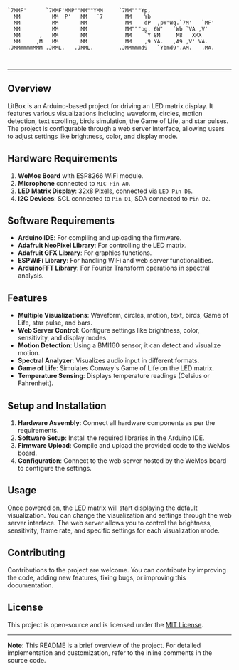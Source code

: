 ```

                                                                 
                                                                 
`7MMF'      `7MMF'MMP""MM""YMM     `7MM"""Yp,                    
  MM          MM  P'   MM   `7       MM    Yb                    
  MM          MM       MM            MM    dP  ,pW"Wq.`7M'   `MF'
  MM          MM       MM            MM"""bg. 6W'   `Wb `VA ,V'  
  MM      ,   MM       MM            MM    `Y 8M     M8   XMX    
  MM     ,M   MM       MM            MM    ,9 YA.   ,A9 ,V' VA.  
.JMMmmmmMMM .JMML.   .JMML.        .JMMmmmd9   `Ybmd9'.AM.   .MA.
                                                                 
                                                                 

```
------

## Overview


LitBox is an Arduino-based project for driving an LED matrix display. It features various visualizations including waveform, circles, motion detection, text scrolling, birds simulation, the Game of Life, and star pulses. The project is configurable through a web server interface, allowing users to adjust settings like brightness, color, and display mode.

## Hardware Requirements

1. **WeMos Board** with ESP8266 WiFi module.
2. **Microphone** connected to `MIC Pin A0`.
3. **LED Matrix Display**: 32x8 Pixels, connected via `LED Pin D6`.
4. **I2C Devices**: SCL connected to `Pin D1`, SDA connected to `Pin D2`.

## Software Requirements

- **Arduino IDE**: For compiling and uploading the firmware.
- **Adafruit NeoPixel Library**: For controlling the LED matrix.
- **Adafruit GFX Library**: For graphics functions.
- **ESPWiFi Library**: For handling WiFi and web server functionalities.
- **ArduinoFFT Library**: For Fourier Transform operations in spectral analysis.

## Features

- **Multiple Visualizations**: Waveform, circles, motion, text, birds, Game of Life, star pulse, and bars.
- **Web Server Control**: Configure settings like brightness, color, sensitivity, and display modes.
- **Motion Detection**: Using a BMI160 sensor, it can detect and visualize motion.
- **Spectral Analyzer**: Visualizes audio input in different formats.
- **Game of Life**: Simulates Conway's Game of Life on the LED matrix.
- **Temperature Sensing**: Displays temperature readings (Celsius or Fahrenheit).

## Setup and Installation

1. **Hardware Assembly**: Connect all hardware components as per the requirements.
2. **Software Setup**: Install the required libraries in the Arduino IDE.
3. **Firmware Upload**: Compile and upload the provided code to the WeMos board.
4. **Configuration**: Connect to the web server hosted by the WeMos board to configure the settings.

## Usage

Once powered on, the LED matrix will start displaying the default visualization. You can change the visualization and settings through the web server interface. The web server allows you to control the brightness, sensitivity, frame rate, and specific settings for each visualization mode.

## Contributing

Contributions to the project are welcome. You can contribute by improving the code, adding new features, fixing bugs, or improving this documentation.

## License

This project is open-source and is licensed under the [MIT License](https://opensource.org/licenses/MIT).

---

**Note**: This README is a brief overview of the project. For detailed implementation and customization, refer to the inline comments in the source code.
